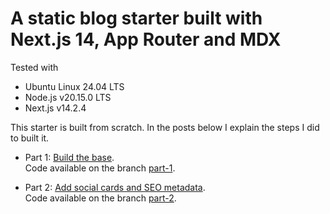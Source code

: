 # A static blog starter built with Next.js 14, App Router and MDX

Tested with

- Ubuntu Linux 24.04 LTS
- Node.js v20.15.0 LTS
- Next.js v14.2.4

This starter is built from scratch. In the posts below I explain the steps I did to built it.

- Part 1: [Build the base](https://elia.contini.page/blog/static-blog-nextjs-14-app-router-mdx).<br/>Code available on the branch [part-1](https://github.com/EliaContini/static-blog-nextjs-app-router-mdx/tree/part-1).

- Part 2: [Add social cards and SEO metadata](https://elia.contini.page/blog/static-blog-nextjs-14-social-cards).<br/>Code available on the branch [part-2](https://github.com/EliaContini/static-blog-nextjs-app-router-mdx/tree/part-2).
